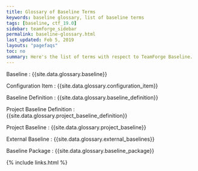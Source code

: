 ```yaml
---
title: Glossary of Baseline Terms
keywords: baseline glossary, list of baseline terms
tags: [baseline, ctf_19.0]
sidebar: teamforge_sidebar
permalink: baseline-glossary.html
last_updated: Feb 5, 2019
layouts: "pagefaqs"
toc: no
summary: Here's the list of terms with respect to TeamForge Baseline.
---
```


Baseline
: {{site.data.glossary.baseline}}

Configuration Item
: {{site.data.glossary.configuration_item}}

Baseline Definition
: {{site.data.glossary.baseline_definition}}

Project Baseline Definition
: {{site.data.glossary.project_baseline_definition}}

Project Baseline
: {{site.data.glossary.project_baseline}}

External Baseline
: {{site.data.glossary.external_baselines}}

Baseline Package
: {{site.data.glossary.baseline_package}}


{% include links.html %}